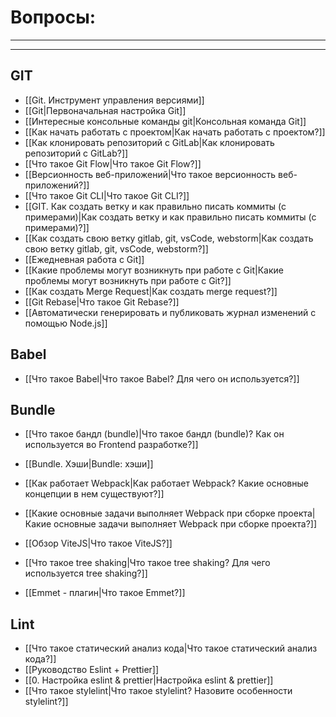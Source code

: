 
# Вопросы:
___
___

## GIT

* [[Git. Инструмент управления версиями]]
* [[Git|Первоначальная настройка Git]]
* [[Интересные консольные команды git|Консольная команда Git]]
* [[Как начать работать с проектом|Как начать работать с проектом?]]
* [[Как клонировать репозиторий с GitLab|Как клонировать репозиторий с GitLab?]]
* [[Что такое Git Flow|Что такое Git Flow?]]
* [[Версионность веб-приложений|Что такое версионность веб-приложений?]]
* [[Что такое Git CLI|Что такое Git CLI?]]
* [[GIT. Как создать ветку и как правильно писать коммиты (с примерами)|Как создать ветку и как правильно писать коммиты (с примерами)?]]
* [[Как создать свою ветку gitlab, git, vsCode, webstorm|Как создать свою ветку gitlab, git, vsCode, webstorm?]]
* [[Ежедневная работа с Git]]
* [[Какие проблемы могут возникнуть при работе с Git|Какие проблемы могут возникнуть при работе с Git?]]
* [[Как создать Merge Request|Как создать merge request?]]
* [[Git Rebase|Что такое Git Rebase?]]
* [[Автоматически генерировать и публиковать журнал изменений с помощью Node.js]]

## Babel

* [[Что такое Babel|Что такое Babel? Для чего он используется?]]

## Bundle

* [[Что такое бандл (bundle)|Что такое бандл (bundle)? Как он используется во Frontend разработке?]]
* [[Bundle. Хэши|Bundle: хэши]]
* [[Как работает Webpack|Как работает Webpack? Какие основные концепции в нем существуют?]]
* [[Какие основные задачи выполняет Webpack при сборке проекта|Какие основные задачи выполняет Webpack при сборке проекта?]]
* [[Обзор ViteJS|Что такое ViteJS?]]
* [[Что такое tree shaking|Что такое tree shaking? Для чего используется tree shaking?]]

* [[Emmet - плагин|Что такое Emmet?]]


## Lint

* [[Что такое статический анализ кода|Что такое статический анализ кода?]]
* [[Руководство Eslint + Prettier]]
* [[0. Настройка eslint & prettier|Настройка eslint & prettier]]
* [[Что такое stylelint|Что такое stylelint? Назовите особенности stylelint?]]







